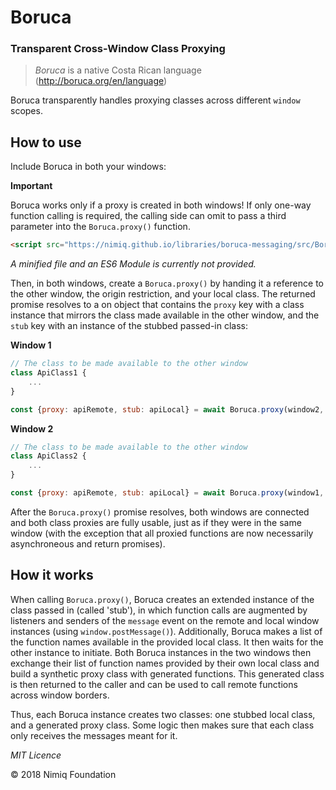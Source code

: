 # Boruca
### Transparent Cross-Window Class Proxying

> _Boruca_ is a native Costa Rican language (http://boruca.org/en/language)

Boruca transparently handles proxying classes across different `window` scopes.

## How to use

Include Boruca in both your windows:

**Important**

Boruca works only if a proxy is created in both windows! If only one-way function calling is required, the calling side can omit to pass a third parameter into the `Boruca.proxy()` function.

```html
<script src="https://nimiq.github.io/libraries/boruca-messaging/src/Boruca.js"></script>
```
_A minified file and an ES6 Module is currently not provided._

Then, in both windows, create a `Boruca.proxy()` by handing it a reference to the other window, the origin restriction, and your local class. The returned promise resolves to a on object that contains the `proxy` key with a class instance that mirrors the class made available in the other window, and the `stub` key with an instance of the stubbed passed-in class:

**Window 1**
```javascript
// The class to be made available to the other window
class ApiClass1 {
    ...
}

const {proxy: apiRemote, stub: apiLocal} = await Boruca.proxy(window2, origin2, ApiClass1);
```

**Window 2**
```javascript
// The class to be made available to the other window
class ApiClass2 {
    ...
}

const {proxy: apiRemote, stub: apiLocal} = await Boruca.proxy(window1, origin1, ApiClass2);
```

After the `Boruca.proxy()` promise resolves, both windows are connected and both class proxies are fully usable, just as if they were in the same window (with the exception that all proxied functions are now necessarily asynchroneous and return promises).

## How it works
When calling `Boruca.proxy()`, Boruca creates an extended instance of the class passed in (called 'stub'), in which function calls are augmented by listeners and senders of the `message` event on the remote and local window instances (using `window.postMessage()`). Additionally, Boruca makes a list of the function names available in the provided local class. It then waits for the other instance to initiate. Both Boruca instances in the two windows then exchange their list of function names provided by their own local class and build a synthetic proxy class with generated functions. This generated class is then returned to the caller and can be used to call remote functions across window borders.

Thus, each Boruca instance creates two classes: one stubbed local class, and a generated proxy class. Some logic then makes sure that each class only receives the messages meant for it.

_MIT Licence_

&copy; 2018 Nimiq Foundation
